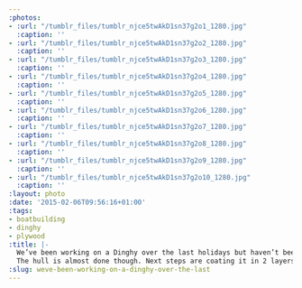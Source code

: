 ```yaml
---
:photos:
- :url: "/tumblr_files/tumblr_njce5twAkD1sn37g2o1_1280.jpg"
  :caption: ''
- :url: "/tumblr_files/tumblr_njce5twAkD1sn37g2o2_1280.jpg"
  :caption: ''
- :url: "/tumblr_files/tumblr_njce5twAkD1sn37g2o3_1280.jpg"
  :caption: ''
- :url: "/tumblr_files/tumblr_njce5twAkD1sn37g2o4_1280.jpg"
  :caption: ''
- :url: "/tumblr_files/tumblr_njce5twAkD1sn37g2o5_1280.jpg"
  :caption: ''
- :url: "/tumblr_files/tumblr_njce5twAkD1sn37g2o6_1280.jpg"
  :caption: ''
- :url: "/tumblr_files/tumblr_njce5twAkD1sn37g2o7_1280.jpg"
  :caption: ''
- :url: "/tumblr_files/tumblr_njce5twAkD1sn37g2o8_1280.jpg"
  :caption: ''
- :url: "/tumblr_files/tumblr_njce5twAkD1sn37g2o9_1280.jpg"
  :caption: ''
- :url: "/tumblr_files/tumblr_njce5twAkD1sn37g2o10_1280.jpg"
  :caption: ''
:layout: photo
:date: '2015-02-06T09:56:16+01:00'
:tags:
- boatbuilding
- dinghy
- plywood
:title: |-
  We’ve been working on a Dinghy over the last holidays but haven’t been able to complete it in time. So now progress is a bit slower with only the weekends available.
  The hull is almost done though. Next steps are coating it in 2 layers of epoxy, then sawing it in its two halves, then painting.
:slug: weve-been-working-on-a-dinghy-over-the-last
---
```

